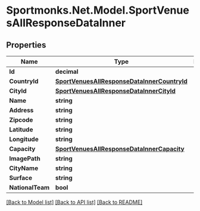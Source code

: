 # Sportmonks.Net.Model.SportVenuesAllResponseDataInner

## Properties

Name | Type | Description | Notes
------------ | ------------- | ------------- | -------------
**Id** | **decimal** |  | [optional] 
**CountryId** | [**SportVenuesAllResponseDataInnerCountryId**](SportVenuesAllResponseDataInnerCountryId.md) |  | [optional] 
**CityId** | [**SportVenuesAllResponseDataInnerCityId**](SportVenuesAllResponseDataInnerCityId.md) |  | [optional] 
**Name** | **string** |  | [optional] 
**Address** | **string** |  | [optional] 
**Zipcode** | **string** |  | [optional] 
**Latitude** | **string** |  | [optional] 
**Longitude** | **string** |  | [optional] 
**Capacity** | [**SportVenuesAllResponseDataInnerCapacity**](SportVenuesAllResponseDataInnerCapacity.md) |  | [optional] 
**ImagePath** | **string** |  | [optional] 
**CityName** | **string** |  | [optional] 
**Surface** | **string** |  | [optional] 
**NationalTeam** | **bool** |  | [optional] 

[[Back to Model list]](../README.md#documentation-for-models) [[Back to API list]](../README.md#documentation-for-api-endpoints) [[Back to README]](../README.md)

